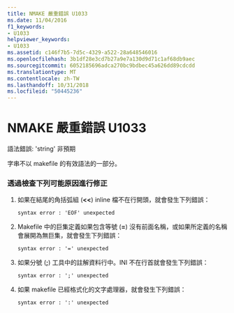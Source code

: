 ```yaml
---
title: NMAKE 嚴重錯誤 U1033
ms.date: 11/04/2016
f1_keywords:
- U1033
helpviewer_keywords:
- U1033
ms.assetid: c146f7b5-7d5c-4329-a522-28a648546016
ms.openlocfilehash: 3b1df28e3cd7b27a9e7a130d9d71c1af68db9aec
ms.sourcegitcommit: 6052185696adca270bc9bdbec45a626dd89cdcdd
ms.translationtype: MT
ms.contentlocale: zh-TW
ms.lasthandoff: 10/31/2018
ms.locfileid: "50445236"
---
```

# <a name="nmake-fatal-error-u1033"></a>NMAKE 嚴重錯誤 U1033

語法錯誤: 'string' 非預期

字串不以 makefile 的有效語法的一部分。

### <a name="to-fix-by-checking-the-following-possible-causes"></a>透過檢查下列可能原因進行修正

1. 如果在結尾的角括弧組 (**<<**) inline 檔不在行開頭，就會發生下列錯誤：

    ```
    syntax error : 'EOF' unexpected
    ```

1. Makefile 中的巨集定義如果包含等號 (**=**) 沒有前面名稱，或如果所定義的名稱會展開為無巨集，就會發生下列錯誤：

    ```
    syntax error : '=' unexpected
    ```

1. 如果分號 (**;**) 工具中的註解資料行中。INI 不在行首就會發生下列錯誤：

    ```
    syntax error : ';' unexpected
    ```

1. 如果 makefile 已經格式化的文字處理器，就會發生下列錯誤：

    ```
    syntax error : ':' unexpected
    ```